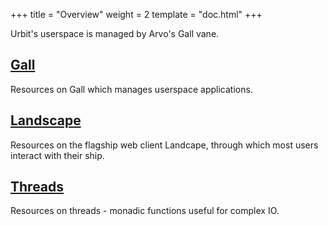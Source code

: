 +++
title = "Overview"
weight = 2
template = "doc.html"
+++

Urbit's userspace is managed by Arvo's Gall vane.

## [Gall](/docs/userspace/gall/gall)

Resources on Gall which manages userspace applications.

## [Landscape](/docs/userspace/landscape/)

Resources on the flagship web client Landcape, through which most users interact with their ship.

## [Threads](/docs/userspace/threads/)

Resources on threads - monadic functions useful for complex IO.
